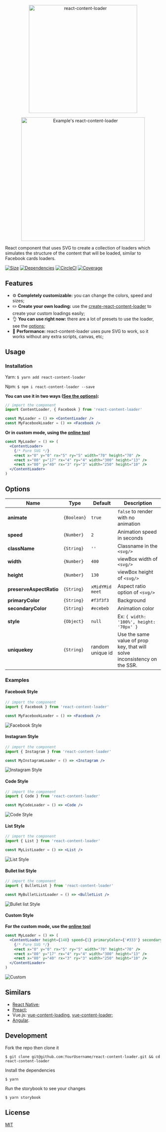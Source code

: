 <p align="center">
  <img width="350
  " alt="react-content-loader" src="https://user-images.githubusercontent.com/4838076/34419335-5669c3f8-ebea-11e7-9668-c47b7846970b.png">
</p>
<p align="center">
  <img width="400" alt="Example's react-content-loader" src="https://user-images.githubusercontent.com/4838076/34308760-ec55df82-e735-11e7-843b-2e311fa7b7d0.gif" />
</p>

React component that uses SVG to create a collection of loaders which simulates the structure of the
content that will be loaded, similar to Facebook cards loaders.

[![Size](https://img.shields.io/badge/gzip%20size-1.1kb-brightgreen.svg)]()
[![Dependencies](https://img.shields.io/badge/dependencies-0-brightgreen.svg)]()
[![CircleCI](https://img.shields.io/circleci/project/github/RedSparr0w/node-csgo-parser.svg)]()
[![Coverage](https://img.shields.io/badge/coverage-100%25-brightgreen.svg)]()

## Features

* :gear: **Completely customizable:** you can change the colors, speed and sizes;
* :pencil2: **Create your own loading:** use the
  [create-react-content-loader](https://danilowoz.github.io/create-react-content-loader/) to create
  your custom loadings easily;
* :ok_hand: **You can use right now:** there are a lot of presets to use the loader, see the
  [options](#options);
* :rocket: **Performance:** react-content-loader uses pure SVG to work, so it works without any extra scripts,
  canvas, etc;

## Usage

### Installation

Yarn: `$ yarn add react-content-loader`

Npm: `$ npm i react-content-loader --save`

**You can use it in two ways ([See the options)](#options):**

```jsx
// import the component
import ContentLoader, { Facebook } from 'react-content-loader'

const MyLoader = () => <ContentLoader />
const MyFacebookLoader = () => <Facebook />
```

**Or in custom mode, using the
[online tool](https://danilowoz.github.io/create-react-content-loader/)**

```jsx
const MyLoader = () => (
  <ContentLoader>
    {/* Pure SVG */}
    <rect x="0" y="0" rx="5" ry="5" width="70" height="70" />
    <rect x="80" y="17" rx="4" ry="4" width="300" height="13" />
    <rect x="80" y="40" rx="3" ry="3" width="250" height="10" />
  </ContentLoader>
)
```

## Options

| Name                    | Type        | Default          | Description                                                |
| ----------------------- | ----------- | ---------------- | ---------------------------------------------------------- |
| **animate**             | `{Boolean}` | `true`           | `false` to render with no animation                        |
| **speed**               | `{Number}`  | `2`              | Animation speed in seconds                                 |
| **className**           | `{String}`  | `''`             | Classname in the `<svg/>`                                  |
| **width**               | `{Number}`  | `400`            | viewBox width of `<svg/>`                                  |
| **height**              | `{Number}`  | `130`            | viewBox height of `<svg/>`                                 |
| **preserveAspectRatio** | `{String}`  | `xMidYMid meet`  | Aspect ratio option of `<svg/>`                            |
| **primaryColor**        | `{String}`  | `#f3f3f3`        | Background                                                 |
| **secondaryColor**      | `{String}`  | `#ecebeb`        | Animation color                                            |
| **style**               | `{Object}`  | `null`           | Ex: `{ width: '100%', height: '70px' }`                                |
| **uniquekey**           | `{String}`  | random unique id | Use the same value of prop key, that will solve inconsistency on the SSR. |

### Examples

#### Facebook Style

```jsx
// import the component
import { Facebook } from 'react-content-loader'

const MyFacebookLoader = () => <Facebook />
```

![Facebook Style](https://user-images.githubusercontent.com/4838076/34308760-ec55df82-e735-11e7-843b-2e311fa7b7d0.gif)

#### Instagram Style

```jsx
// import the component
import { Instagram } from 'react-content-loader'

const MyInstagramLoader = () => <Instagram />
```

![Instagram Style](https://cloud.githubusercontent.com/assets/4838076/22555637/749f9e26-e94b-11e6-84ff-83cd415c1eb9.gif)

#### Code Style

```jsx
// import the component
import { Code } from 'react-content-loader'

const MyCodeLoader = () => <Code />
```

![Code Style](https://cloud.githubusercontent.com/assets/4838076/22555473/effa54c2-e94a-11e6-9128-9b608bcc69d9.gif)

#### List Style

```jsx
// import the component
import { List } from 'react-content-loader'

const MyListLoader = () => <List />
```

![List Style](https://user-images.githubusercontent.com/4838076/36352948-b8931430-149e-11e8-9f4b-3f00bc444a6d.gif)

#### Bullet list Style

```jsx
// import the component
import { BulletList } from 'react-content-loader'

const MyBulletListLoader = () => <BulletList />
```

![Bullet list Style](https://user-images.githubusercontent.com/4838076/31998372-59817bac-b96e-11e7-8ef8-07f61670ee18.gif)

#### Custom Style

**For the custom mode, use the
[online tool](https://danilowoz.github.io/create-react-content-loader/)**

```jsx
const MyLoader = () => (
  <ContentLoader height={140} speed={1} primaryColor={'#333'} secondaryColor={'#999'}>
    {/* Pure SVG */}
    <rect x="0" y="0" rx="5" ry="5" width="70" height="70" />
    <rect x="80" y="17" rx="4" ry="4" width="300" height="13" />
    <rect x="80" y="40" rx="3" ry="3" width="250" height="10" />
  </ContentLoader>
)
```

![Custom](https://user-images.githubusercontent.com/4838076/36352947-b87019a8-149e-11e8-99ba-c71c2bcf8733.gif)

## Similars

* [React Native](https://github.com/virusvn/react-native-svg-animated-linear-gradient);
* [Preact](https://github.com/bonitasoft/preact-content-loader);
* Vue.js: [vue-content-loading](https://github.com/LucasLeandro1204/vue-content-loading), [vue-content-loader](https://github.com/egoist/vue-content-loader);
* [Angular](https://github.com/Gbuomprisco/ngx-content-loading).

## Development

Fork the repo then clone it

`$ git clone git@github.com:YourUsername/react-content-loader.git && cd react-content-loader`

Install the dependencies

`$ yarn`

Run the storybook to see your changes

`$ yarn storybook`

## License

[MIT](https://github.com/danilowoz/react-content-loader/blob/master/LICENSE)
